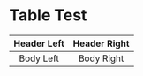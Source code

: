 # Table Test

Header Left   | Header Right
:------------:|:--------------:
Body Left     | Body Right
